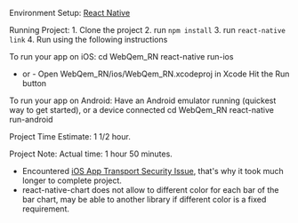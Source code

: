 Environment Setup:
    [React Native](http://facebook.github.io/react-native/docs/getting-started.html#content)

Running Project:
    1. Clone the project
    2. run `npm install`
    3. run `react-native link`
    4. Run using the following instructions

To run your app on iOS:
   cd WebQem_RN
   react-native run-ios
   - or -
   Open WebQem_RN/ios/WebQem_RN.xcodeproj in Xcode
   Hit the Run button

To run your app on Android:
   Have an Android emulator running (quickest way to get started), or a device connected
   cd WebQem_RN
   react-native run-android


Project Time Estimate:
    1 1/2 hour.


Project Note:
Actual time: 1 hour 50 minutes.
- Encountered [iOS App Transport Security Issue](https://facebook.github.io/react-native/releases/0.28/docs/known-issues.html#ios-app-transport-security-and-loading-http-resources), that's why it took much longer to complete project.
- react-native-chart does not allow to different color for each bar of the bar chart, may be able to another library if different color is a fixed requirement.
